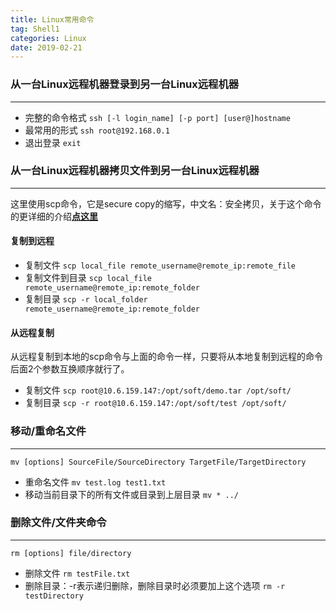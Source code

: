 ```yaml
---
title: Linux常用命令
tag: Shell1
categories: Linux
date: 2019-02-21
---
```


### 从一台Linux远程机器登录到另一台Linux远程机器
---
* 完整的命令格式
`ssh [-l login_name] [-p port] [user@]hostname `
* 最常用的形式
`ssh root@192.168.0.1`
* 退出登录
`exit`

### 从一台Linux远程机器拷贝文件到另一台Linux远程机器
---
这里使用scp命令，它是secure copy的缩写，中文名：安全拷贝，关于这个命令的更详细的介绍[**点这里**](https://linuxtools-rst.readthedocs.io/zh_CN/latest/tool/scp.html)
#### 复制到远程
* 复制文件
`scp local_file remote_username@remote_ip:remote_file`
* 复制文件到目录
`scp local_file remote_username@remote_ip:remote_folder`
* 复制目录
`scp -r local_folder remote_username@remote_ip:remote_folder`

#### 从远程复制
从远程复制到本地的scp命令与上面的命令一样，只要将从本地复制到远程的命令后面2个参数互换顺序就行了。
* 复制文件
`scp root@10.6.159.147:/opt/soft/demo.tar /opt/soft/`
* 复制目录
`scp -r root@10.6.159.147:/opt/soft/test /opt/soft/`

### 移动/重命名文件
---
`mv [options] SourceFile/SourceDirectory TargetFile/TargetDirectory`
* 重命名文件
`mv test.log test1.txt`
* 移动当前目录下的所有文件或目录到上层目录
`mv * ../`

### 删除文件/文件夹命令
---
`rm [options] file/directory`
* 删除文件
`rm testFile.txt`
* 删除目录：-r表示递归删除，删除目录时必须要加上这个选项
`rm -r testDirectory`